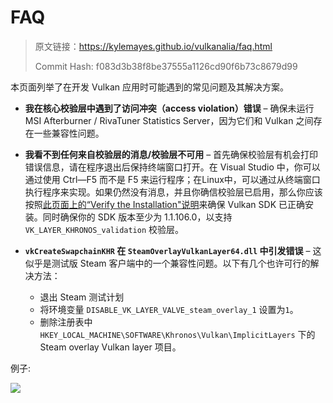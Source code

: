# FAQ

> 原文链接：<https://kylemayes.github.io/vulkanalia/faq.html>
> 
> Commit Hash: f083d3b38f8be37555a1126cd90f6b73c8679d99

本页面列举了在开发 Vulkan 应用时可能遇到的常见问题及其解决方案。

* **我在核心校验层中遇到了访问冲突（access violation）错误** &ndash; 确保未运行 MSI Afterburner / RivaTuner Statistics Server，因为它们和 Vulkan 之间存在一些兼容性问题。

* **我看不到任何来自校验层的消息/校验层不可用** &ndash; 首先确保校验层有机会打印错误信息，请在程序退出后保持终端窗口打开。在 Visual Studio 中，你可以通过使用 Ctrl—F5 而不是 F5 来运行程序；在Linux中，可以通过从终端窗口执行程序来实现。如果仍然没有消息，并且你确信校验层已启用，那么你应该按照[此页面上的“Verify the Installation"说明](https://vulkan.lunarg.com/doc/view/1.2.135.0/windows/getting_started.html)来确保 Vulkan SDK 已正确安装。同时确保你的 SDK 版本至少为 1.1.106.0，以支持 `VK_LAYER_KHRONOS_validation` 校验层。

* **`vkCreateSwapchainKHR` 在 `SteamOverlayVulkanLayer64.dll` 中引发错误** &ndash; 这似乎是测试版 Steam 客户端中的一个兼容性问题。以下有几个也许可行的解决方法：
  * 退出 Steam 测试计划
  * 将环境变量 `DISABLE_VK_LAYER_VALVE_steam_overlay_1` 设置为`1`。
  * 删除注册表中 `HKEY_LOCAL_MACHINE\SOFTWARE\Khronos\Vulkan\ImplicitLayers` 下的 Steam overlay Vulkan layer 项目。

例子:

![](./images/steam_layers_env.png)
